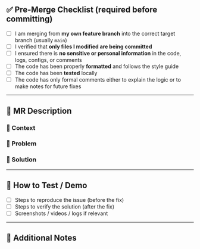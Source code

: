 ## ✅ Pre-Merge Checklist (required before committing)

- [ ] I am merging from **my own feature branch** into the correct target branch (usually `main`)
- [ ] I verified that **only files I modified are being committed**
- [ ] I ensured there is **no sensitive or personal information** in the code, logs, configs, or comments
- [ ] The code has been properly **formatted** and follows the style guide
- [ ] The code has been **tested** locally
- [ ] The code has only formal comments either to explain the logic or to make notes for future fixes
---

## 📝 MR Description
### 🎯 Context

<!-- Explain the background: why is this change necessary? What context should reviewers know? -->

### 🐛 Problem

<!-- Describe the issue that existed. What was not working or missing? -->

### 🔧 Solution

<!-- Describe the changes you made to fix or implement the feature. Mention important decisions taken. -->

---

## 🔬 How to Test / Demo

<!-- Provide clear instructions for testing the fix or new feature -->

- [ ] Steps to reproduce the issue (before the fix)
- [ ] Steps to verify the solution (after the fix)
- [ ] Screenshots / videos / logs if relevant

---

## 💬 Additional Notes

<!-- Any other information, concerns, questions, or follow-up needed -->

